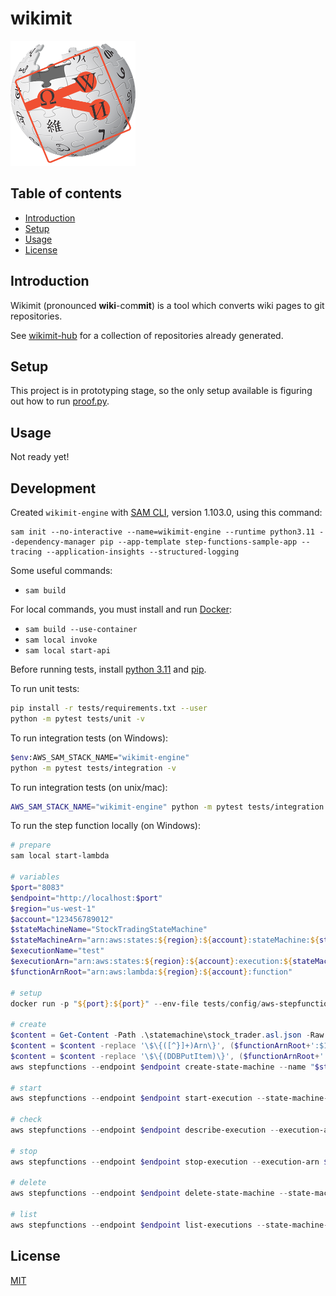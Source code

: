 # wikimit

<a href="https://github.com/wikimit-hub">
  <img src="https://github.com/davidtorosyan/wikimit/raw/main/images/wikimit-logo.png" alt="Logo: wikimit-logo.png" width="200px" height="200px">
</a>

## Table of contents

- [Introduction](#introduction)
- [Setup](#setup)
- [Usage](#usage)
- [License](#license)

## Introduction

Wikimit (pronounced **wiki**-com**mit**) is a tool which converts wiki pages to git repositories.

See [wikimit-hub](https://github.com/wikimit-hub) for a collection of repositories already generated.

## Setup

This project is in prototyping stage, so the only setup available is figuring out how to run [proof.py](src/proof/proof.py).

## Usage

Not ready yet!

## Development

Created `wikimit-engine` with [SAM CLI](https://docs.aws.amazon.com/serverless-application-model/latest/developerguide/install-sam-cli.html), version 1.103.0, using this command:
```
sam init --no-interactive --name=wikimit-engine --runtime python3.11 --dependency-manager pip --app-template step-functions-sample-app --tracing --application-insights --structured-logging
```

Some useful commands:
* `sam build`

For local commands, you must install and run [Docker](https://docs.aws.amazon.com/serverless-application-model/latest/developerguide/install-docker.html):
* `sam build --use-container`
* `sam local invoke`
* `sam local start-api`

Before running tests, install [python 3.11](https://www.python.org/downloads/release/python-3117/) and [pip](https://pip.pypa.io/en/stable/installation/).

To run unit tests:
```sh
pip install -r tests/requirements.txt --user
python -m pytest tests/unit -v
```

To run integration tests (on Windows):
```sh
$env:AWS_SAM_STACK_NAME="wikimit-engine"
python -m pytest tests/integration -v
```

To run integration tests (on unix/mac):
```sh
AWS_SAM_STACK_NAME="wikimit-engine" python -m pytest tests/integration -v
```

To run the step function locally (on Windows):
```ps1
# prepare
sam local start-lambda

# variables
$port="8083"
$endpoint="http://localhost:$port"
$region="us-west-1"
$account="123456789012"
$stateMachineName="StockTradingStateMachine"
$stateMachineArn="arn:aws:states:${region}:${account}:stateMachine:${stateMachineName}"
$executionName="test"
$executionArn="arn:aws:states:${region}:${account}:execution:${stateMachineName}:${executionName}"
$functionArnRoot="arn:aws:lambda:${region}:${account}:function"

# setup
docker run -p "${port}:${port}" --env-file tests/config/aws-stepfunctions-local-credentials.txt amazon/aws-stepfunctions-local

# create
$content = Get-Content -Path .\statemachine\stock_trader.asl.json -Raw
$content = $content -replace '\$\{([^}]+)Arn\}', ($functionArnRoot+':$1')
$content = $content -replace '\$\{(DDBPutItem)\}', ($functionArnRoot+':$1')
aws stepfunctions --endpoint $endpoint create-state-machine --name "$stateMachineName" --definition "$content" --role-arn "arn:aws:iam::${account}:role/DummyRole"

# start
aws stepfunctions --endpoint $endpoint start-execution --state-machine-arn $stateMachineArn --name $executionName

# check
aws stepfunctions --endpoint $endpoint describe-execution --execution-arn $executionArn

# stop
aws stepfunctions --endpoint $endpoint stop-execution --execution-arn $executionArn

# delete
aws stepfunctions --endpoint $endpoint delete-state-machine --state-machine-arn $stateMachineArn

# list
aws stepfunctions --endpoint $endpoint list-executions --state-machine-arn $stateMachineArn --status-filter RUNNING
```

## License
[MIT](https://choosealicense.com/licenses/mit/)
